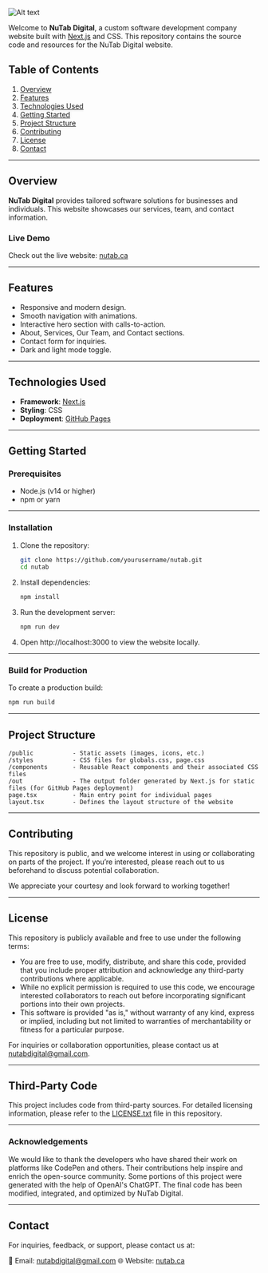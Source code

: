 ![Alt text](/public/icons/logo-light.svg)

Welcome to **NuTab Digital**, a custom software development company website built with [Next.js](https://nextjs.org/) and CSS. This repository contains the source code and resources for the NuTab Digital website.

## Table of Contents
1. [Overview](#overview)  
2. [Features](#features)  
3. [Technologies Used](#technologies-used)  
4. [Getting Started](#getting-started)  
5. [Project Structure](#project-structure)  
6. [Contributing](#contributing)  
7. [License](#license)  
8. [Contact](#contact)  

---

## Overview
**NuTab Digital** provides tailored software solutions for businesses and individuals. This website showcases our services, team, and contact information.

### Live Demo
Check out the live website: [nutab.ca](https://nutab.ca)

---

## Features
- Responsive and modern design.
- Smooth navigation with animations.
- Interactive hero section with calls-to-action.
- About, Services, Our Team, and Contact sections.
- Contact form for inquiries.
- Dark and light mode toggle.

---

## Technologies Used
- **Framework**: [Next.js](https://nextjs.org/)  
- **Styling**: CSS  
- **Deployment**: [GitHub Pages](https://pages.github.com/)
---

## Getting Started
### Prerequisites
- Node.js (v14 or higher)
- npm or yarn

---

### Installation
1. Clone the repository:  
   ```bash
   git clone https://github.com/yourusername/nutab.git
   cd nutab
   ```
2. Install dependencies:
   ```bash
   npm install
   ```
3. Run the development server:
   ```bash 
   npm run dev
   ```
4. Open http://localhost:3000 to view the website locally.

---

### Build for Production
To create a production build:
   ```bash
   npm run build
   ```

---

## Project Structure 
    /public           - Static assets (images, icons, etc.)
    /styles           - CSS files for globals.css, page.css
    /components       - Reusable React components and their associated CSS files
    /out              - The output folder generated by Next.js for static files (for GitHub Pages deployment)
    page.tsx          - Main entry point for individual pages
    layout.tsx        - Defines the layout structure of the website

---

## Contributing 
This repository is public, and we welcome interest in using or collaborating on parts of the project. If you’re interested, please reach out to us beforehand to discuss potential collaboration.

We appreciate your courtesy and look forward to working together!

---

## License

This repository is publicly available and free to use under the following terms:

- You are free to use, modify, distribute, and share this code, provided that you include proper attribution and acknowledge any third-party contributions where applicable.
- While no explicit permission is required to use this code, we encourage interested collaborators to reach out before incorporating significant portions into their own projects.
- This software is provided "as is," without warranty of any kind, express or implied, including but not limited to warranties of merchantability or fitness for a particular purpose.

For inquiries or collaboration opportunities, please contact us at nutabdigital@gmail.com.

---

## Third-Party Code 
This project includes code from third-party sources. For detailed licensing information, please refer to the [LICENSE.txt](LICENSE.txt)  file in this repository.

---

### Acknowledgements
We would like to thank the developers who have shared their work on platforms like CodePen and others. Their contributions help inspire and enrich the open-source community.
Some portions of this project were generated with the help of OpenAI's ChatGPT. The final code has been modified, integrated, and optimized by NuTab Digital.

---

## Contact 
For inquiries, feedback, or support, please contact us at:

📧 Email: nutabdigital@gmail.com
🌐 Website: [nutab.ca](https://nutab.ca)

